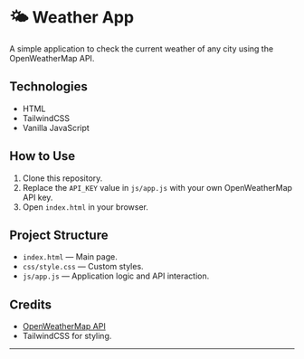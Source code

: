 # 🌤️ Weather App

A simple application to check the current weather of any city using the OpenWeatherMap API.

## Technologies
- HTML
- TailwindCSS
- Vanilla JavaScript

## How to Use
1. Clone this repository.
2. Replace the `API_KEY` value in `js/app.js` with your own OpenWeatherMap API key.
3. Open `index.html` in your browser.

## Project Structure
- `index.html` — Main page.
- `css/style.css` — Custom styles.
- `js/app.js` — Application logic and API interaction.

## Credits
- [OpenWeatherMap API](https://openweathermap.org/api)
- TailwindCSS for styling.

---
